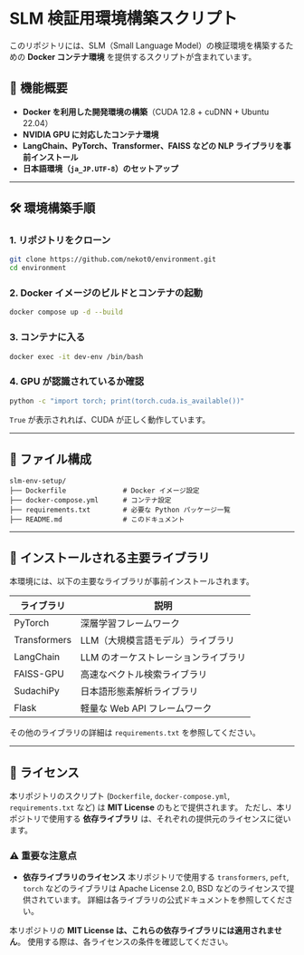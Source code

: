 # SLM 検証用環境構築スクリプト

このリポジトリには、SLM（Small Language Model）の検証環境を構築するための **Docker コンテナ環境** を提供するスクリプトが含まれています。

## 📌 機能概要
- **Docker を利用した開発環境の構築**（CUDA 12.8 + cuDNN + Ubuntu 22.04）
- **NVIDIA GPU に対応したコンテナ環境**
- **LangChain、PyTorch、Transformer、FAISS などの NLP ライブラリを事前インストール**
- **日本語環境（`ja_JP.UTF-8`）のセットアップ**

---

## 🛠️ 環境構築手順

### **1. リポジトリをクローン**
```bash
git clone https://github.com/nekot0/environment.git
cd environment
```

### **2. Docker イメージのビルドとコンテナの起動**
```bash
docker compose up -d --build
```

### **3. コンテナに入る**
```bash
docker exec -it dev-env /bin/bash
```

### **4. GPU が認識されているか確認**
```bash
python -c "import torch; print(torch.cuda.is_available())"
```
`True` が表示されれば、CUDA が正しく動作しています。

---

## 📂 ファイル構成
```
slm-env-setup/
├── Dockerfile              # Docker イメージ設定
├── docker-compose.yml      # コンテナ設定
├── requirements.txt        # 必要な Python パッケージ一覧
├── README.md               # このドキュメント
```

---

## 📍 インストールされる主要ライブラリ
本環境には、以下の主要なライブラリが事前インストールされます。

| ライブラリ | 説明 |
|------------|-------------------|
| PyTorch | 深層学習フレームワーク |
| Transformers | LLM（大規模言語モデル）ライブラリ |
| LangChain | LLM のオーケストレーションライブラリ |
| FAISS-GPU | 高速なベクトル検索ライブラリ |
| SudachiPy | 日本語形態素解析ライブラリ |
| Flask | 軽量な Web API フレームワーク |

その他のライブラリの詳細は `requirements.txt` を参照してください。

---

## 📜 ライセンス
本リポジトリのスクリプト (`Dockerfile`, `docker-compose.yml`, `requirements.txt` など) は **MIT License** のもとで提供されます。
ただし、本リポジトリで使用する **依存ライブラリ** は、それぞれの提供元のライセンスに従います。

### ⚠️ 重要な注意点
- **依存ライブラリのライセンス**
  本リポジトリで使用する `transformers`, `peft`, `torch` などのライブラリは Apache License 2.0, BSD などのライセンスで提供されています。
  詳細は各ライブラリの公式ドキュメントを参照してください。

本リポジトリの **MIT License は、これらの依存ライブラリには適用されません**。
使用する際は、各ライセンスの条件を確認してください。

